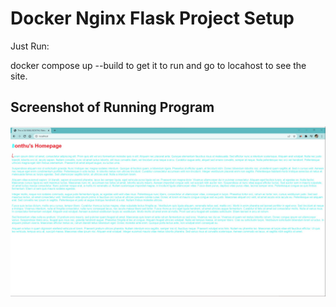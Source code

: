 # Docker Nginx Flask Project Setup

Just Run:

docker compose up --build to get it to run and go to locahost to see the site.

## Screenshot of Running Program

![image](https://github.com/saibonthu/My-first-webpage/blob/main/screenshots/Assignment%202.jpg)
